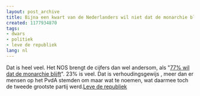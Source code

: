 ```yaml
---
layout: post_archive
title: Bijna een kwart van de Nederlanders wil niet dat de monarchie blijft.
created: 1177934870
tags:
- dwars
- politiek
- leve de republiek
lang: nl
---
```

Dat is heel veel. Het NOS brengt de cijfers dan wel andersom, als "[77% wil dat de monarchie blijft](http://www.nos.nl/nos/artikelen/2007/04/art000001C78ADE4D1C0008.html)". 23% is veel. Dat is verhoudingsgewijs , meer dan er mensen op het PvdA stemden  om maar wat te noemen, wat daarmee toch de tweede grootste partij werd.[Leve de republiek](http://technorati.com/search/leve+de+republiek)
